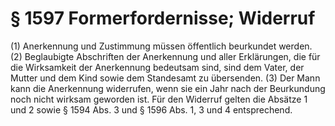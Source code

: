 # § 1597 Formerfordernisse; Widerruf
(1) Anerkennung und Zustimmung müssen öffentlich beurkundet werden.
(2) Beglaubigte Abschriften der Anerkennung und aller Erklärungen, die für die Wirksamkeit der Anerkennung bedeutsam sind, sind dem Vater, der Mutter und dem Kind sowie dem Standesamt zu übersenden.
(3) Der Mann kann die Anerkennung widerrufen, wenn sie ein Jahr nach der Beurkundung noch nicht wirksam geworden ist. Für den Widerruf gelten die Absätze 1 und 2 sowie § 1594 Abs. 3 und § 1596 Abs. 1, 3 und 4 entsprechend.